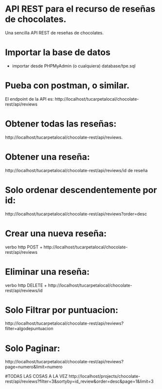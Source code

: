 # API REST para el recurso de  reseñas de chocolates.
Una sencilla API REST de reseñas de chocolates.
# Importar la base de datos
- importar desde PHPMyAdmin (o cualquiera) database/tpe.sql
# Pueba con postman, o similar.
El endpoint de la API es: http://localhost/tucarpetalocal/chocolate-rest/api/reviews
# Obtener todas las reseñas:
http://localhost/tucarpetalocal/chocolate-rest/api/reviews.
# Obtener una reseña:
http://localhost/tucarpetalocal/chocolate-rest/api/reviews/id de reseña
# Solo ordenar descendentemente por id:
http://localhost/tucarpetalocal/chocolate-rest/api/reviews?order=desc
# Crear una nueva reseña:
 verbo http POST + http://localhost/tucarpetalocal/chocolate-rest/api/reviews
# Eliminar una reseña:
 verbo http DELETE + http://localhost/tucarpetalocal/chocolate-rest/api/reviews/id
# Solo Filtrar por puntuacion:
 http://localhost/tucarpetalocal/chocolate-rest/api/reviews?filter=algodepuntuacion
# Solo Paginar:
http://localhost/tucarpetalocal/chocolate-rest/api/reviews?page=numero&limit=numero


#TODAS LAS COSAS A LA VEZ 
http://localhost/projects/chocolate-rest/api/reviews?filter=3&sortyby=id_review&order=desc&page=1&limit=3





